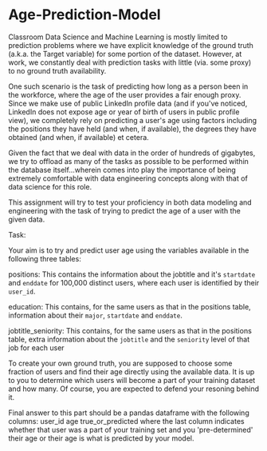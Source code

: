 # Age-Prediction-Model

Classroom Data Science and Machine Learning is mostly limited to prediction problems where we have explicit knowledge of the ground truth (a.k.a. the Target variable) for some portion of the dataset. However, at work, we constantly deal with prediction tasks with little (via. some proxy) to no ground truth availability.

One such scenario is the task of predicting how long as a person been in the workforce, where the age of the user provides a fair enough proxy. Since we make use of public LinkedIn profile data (and if you've noticed, LinkedIn does not expose age or year of birth of users in public profile view), we completely rely on predicting a user's age using factors including the positions they have held (and when, if available), the degrees they have obtained (and when, if available) et cetera.

Given the fact that we deal with data in the order of hundreds of gigabytes, we try to offload as many of the tasks as possible to be performed within the database itself...wherein comes into play the importance of being extremely comfortable with data engineering concepts along with that of data science for this role.

This assignment will try to test your proficiency in both data modeling and engineering with the task of trying to predict the age of a user with the given data. 

Task:

Your aim is to try and predict user age using the variables available in the following three tables:

positions: This contains the information about the jobtitle and it's `startdate` and `enddate` for 100,000 distinct users, where each user is identified by their `user_id`.

education: This contains, for the same users as that in the positions table, information about their `major`, `startdate` and `enddate`.

jobtitle_seniority: This contains, for the same users as that in the positions table, extra information about the `jobtitle` and the `seniority` level of that job for each user


To create your own ground truth, you are supposed to choose some fraction of users and find their age directly using the available data. It is up to you to determine which users will become a part of your training dataset and how many. Of course, you are expected to defend your resoning behind it.

Final answer to this part should be a pandas dataframe with the following columns: user_id age true_or_predicted where the last column indicates whether that user was a part of your training set and you 'pre-determined' their age or their age is what is predicted by your model.
